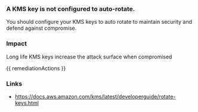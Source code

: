 
### A KMS key is not configured to auto-rotate.

You should configure your KMS keys to auto rotate to maintain security and defend against compromise.

### Impact
Long life KMS keys increase the attack surface when compromised

<!-- DO NOT CHANGE -->
{{ remediationActions }}

### Links
- https://docs.aws.amazon.com/kms/latest/developerguide/rotate-keys.html
        